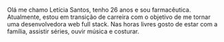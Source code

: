 Olá me chamo Letícia Santos, tenho 26 anos e sou farmacêutica.
Atualmente, estou em transição de carreira com o objetivo de me tornar uma desenvolvedora web full stack.
Nas horas livres gosto de estar com a família, assistir séries, ouvir música e costurar.
<!---
leticiadssantos/leticiadssantos is a ✨ special ✨ repository because its `README.md` (this file) appears on your GitHub profile.
You can click the Preview link to take a look at your changes.
--->
